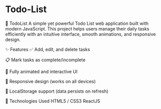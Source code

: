 # Todo-List

📌 TodoList
A simple yet powerful Todo List web application built with modern JavaScript. This project helps users manage their daily tasks efficiently with an intuitive interface, smooth animations, and responsive design.

✨ Features
✅ Add, edit, and delete tasks

📋 Mark tasks as complete/incomplete

🎨 Fully animated and interactive UI

📱 Responsive design (works on all devices)

💾 LocalStorage support (data persists on refresh)

🚀 Technologies Used
HTML5 / CSS3
ReactJS
